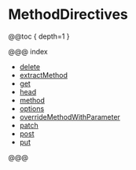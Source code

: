 # MethodDirectives

@@toc { depth=1 }

@@@ index

* [delete](delete.md)
* [extractMethod](extractMethod.md)
* [get](get.md)
* [head](head.md)
* [method](method.md)
* [options](options.md)
* [overrideMethodWithParameter](overrideMethodWithParameter.md)
* [patch](patch.md)
* [post](post.md)
* [put](put.md)

@@@